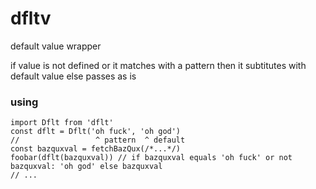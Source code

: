 # dfltv
default value wrapper

if value is not defined or it matches with a pattern then it subtitutes with default value
else passes as is

### using
```es6
import Dflt from 'dflt'
const dflt = Dflt('oh fuck', 'oh god')
//                 ^ pattern  ^ default
const bazquxval = fetchBazQux(/*...*/)
foobar(dflt(bazquxval)) // if bazquxval equals 'oh fuck' or not bazquxval: 'oh god' else bazquxval
// ...
```
